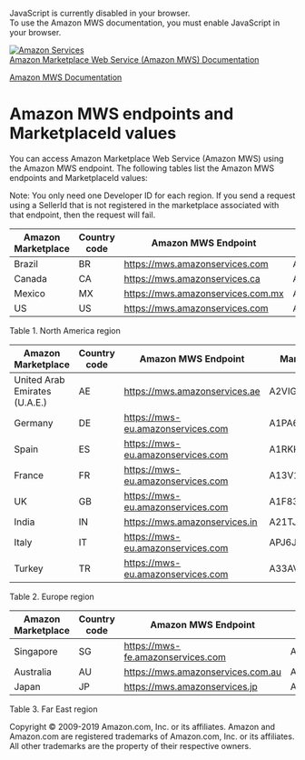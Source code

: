 <div id="MWSDX_noscript">

JavaScript is currently disabled in your browser.  
To use the Amazon MWS documentation, you must enable JavaScript in your
browser.

</div>

<div id="MWSDX_divtop">

[![Amazon
Services](https://images-na.ssl-images-amazon.com/images/G/08/mwsportal/fr_FR/amazonservices.gif
"Amazon Services")](http://services.amazon.fr)  
<span id="MWSDX_titlebar">[Amazon Marketplace Web Service (Amazon MWS)
Documentation](https://developer.amazonservices.fr/gp/mws/docs.html)</span>

</div>

<div id="MWSDX_divbottom">

<div id="MWSDX_divleft">

<div id="MWSDX_toc">

</div>

</div>

<div id="MWSDX_divright">

<div id="MWSDX_content">

<span id="MWSDX_breadcrumbs">[Amazon MWS
Documentation](https://developer.amazonservices.fr/gp/mws/docs.html)</span>

<div id="DG_Endpoints" class="nested0">

# <span class="ph">Amazon MWS</span> endpoints and MarketplaceId values

<div class="body">

<div class="section">

You can access <span class="ph">Amazon Marketplace Web Service (Amazon
MWS)</span> using the <span class="ph">Amazon MWS</span> endpoint. The
following tables list the <span class="ph">Amazon MWS</span> endpoints
and <span class="keyword parmname">MarketplaceId</span> values:

<div class="note note">

<span class="notetitle">Note:</span> You only need one Developer ID for
each region. If you send a request using a
<span class="keyword parmname">SellerId</span> that is not registered in
the marketplace associated with that endpoint, then the request will
fail.

</div>

<div class="tablenoborder">

| Amazon Marketplace | Country code | <span class="ph">Amazon MWS</span> Endpoint                                             | MarketplaceId                                                        |
| ------------------ | ------------ | --------------------------------------------------------------------------------------- | -------------------------------------------------------------------- |
| Brazil             | BR           | <span id="DG_Endpoints__d2002e1165" class="ph">https://mws.amazonservices.com</span>    | <span id="DG_Endpoints__d2002e1169" class="ph">A2Q3Y263D00KWC</span> |
| Canada             | CA           | <span id="DG_Endpoints__d2002e1182" class="ph">https://mws.amazonservices.ca</span>     | <span id="DG_Endpoints__d2002e1186" class="ph">A2EUQ1WTGCTBG2</span> |
| Mexico             | MX           | <span id="DG_Endpoints__d2002e1199" class="ph">https://mws.amazonservices.com.mx</span> | <span id="DG_Endpoints__d2002e1203" class="ph">A1AM78C64UM0Y8</span> |
| US                 | US           | <span id="DG_Endpoints__d2002e1216" class="ph">https://mws.amazonservices.com</span>    | <span id="DG_Endpoints__d2002e1220" class="ph">ATVPDKIKX0DER</span>  |

<span class="tablecap">Table 1. North America
region</span>

</div>

<div class="tablenoborder">

| Amazon Marketplace            | Country code | <span class="ph">Amazon MWS</span> Endpoint                                             | MarketplaceId                                                        |
| ----------------------------- | ------------ | --------------------------------------------------------------------------------------- | -------------------------------------------------------------------- |
| United Arab Emirates (U.A.E.) | AE           | <span id="DG_Endpoints__d2002e1273" class="ph">https://mws.amazonservices.ae</span>     | <span id="DG_Endpoints__d2002e1277" class="ph">A2VIGQ35RCS4UG</span> |
| Germany                       | DE           | <span id="DG_Endpoints__d2002e1290" class="ph">https://mws-eu.amazonservices.com</span> | <span id="DG_Endpoints__d2002e1294" class="ph">A1PA6795UKMFR9</span> |
| Spain                         | ES           | <span id="DG_Endpoints__d2002e1307" class="ph">https://mws-eu.amazonservices.com</span> | <span id="DG_Endpoints__d2002e1311" class="ph">A1RKKUPIHCS9HS</span> |
| France                        | FR           | <span id="DG_Endpoints__d2002e1324" class="ph">https://mws-eu.amazonservices.com</span> | <span id="DG_Endpoints__d2002e1328" class="ph">A13V1IB3VIYZZH</span> |
| UK                            | GB           | <span id="DG_Endpoints__d2002e1341" class="ph">https://mws-eu.amazonservices.com</span> | <span id="DG_Endpoints__d2002e1345" class="ph">A1F83G8C2ARO7P</span> |
| India                         | IN           | <span id="DG_Endpoints__d2002e1359" class="ph">https://mws.amazonservices.in</span>     | <span id="DG_Endpoints__d2002e1363" class="ph">A21TJRUUN4KGV</span>  |
| Italy                         | IT           | <span id="DG_Endpoints__d2002e1376" class="ph">https://mws-eu.amazonservices.com</span> | <span id="DG_Endpoints__d2002e1380" class="ph">APJ6JRA9NG5V4</span>  |
| Turkey                        | TR           | <span id="DG_Endpoints__d2002e1393" class="ph">https://mws-eu.amazonservices.com</span> | <span id="DG_Endpoints__d2002e1397" class="ph">A33AVAJ2PDY3EV</span> |

<span class="tablecap">Table 2. Europe
region</span>

</div>

<div class="tablenoborder">

| Amazon Marketplace | Country code | <span class="ph">Amazon MWS</span> Endpoint                                             | MarketplaceId                                                        |
| ------------------ | ------------ | --------------------------------------------------------------------------------------- | -------------------------------------------------------------------- |
| Singapore          | SG           | <span id="DG_Endpoints__d2002e1450" class="ph">https://mws-fe.amazonservices.com</span> | <span id="DG_Endpoints__d2002e1454" class="ph">A19VAU5U5O7RUS</span> |
| Australia          | AU           | <span id="DG_Endpoints__d2002e1467" class="ph">https://mws.amazonservices.com.au</span> | <span id="DG_Endpoints__d2002e1471" class="ph">A39IBJ37TRP1C6</span> |
| Japan              | JP           | <span id="DG_Endpoints__d2002e1484" class="ph">https://mws.amazonservices.jp</span>     | <span id="DG_Endpoints__d2002e1488" class="ph">A1VC38T7YXB528</span> |

<span class="tablecap">Table 3. Far East region</span>

</div>

</div>

</div>

</div>

<div id="MWSDX_footer">

Copyright © 2009-2019 Amazon.com, Inc. or its affiliates. Amazon and
Amazon.com are registered trademarks of Amazon.com, Inc. or its
affiliates. All other trademarks are the property of their respective
owners.

</div>

</div>

</div>

<div style="clear: both;">

</div>

</div>
